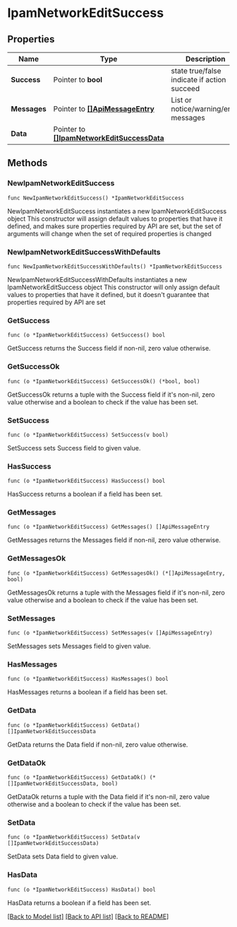 # IpamNetworkEditSuccess

## Properties

Name | Type | Description | Notes
------------ | ------------- | ------------- | -------------
**Success** | Pointer to **bool** | state true/false indicate if action succeed | [optional] 
**Messages** | Pointer to [**[]ApiMessageEntry**](ApiMessageEntry.md) | List or notice/warning/error messages | [optional] 
**Data** | Pointer to [**[]IpamNetworkEditSuccessData**](IpamNetworkEditSuccessData.md) |  | [optional] 

## Methods

### NewIpamNetworkEditSuccess

`func NewIpamNetworkEditSuccess() *IpamNetworkEditSuccess`

NewIpamNetworkEditSuccess instantiates a new IpamNetworkEditSuccess object
This constructor will assign default values to properties that have it defined,
and makes sure properties required by API are set, but the set of arguments
will change when the set of required properties is changed

### NewIpamNetworkEditSuccessWithDefaults

`func NewIpamNetworkEditSuccessWithDefaults() *IpamNetworkEditSuccess`

NewIpamNetworkEditSuccessWithDefaults instantiates a new IpamNetworkEditSuccess object
This constructor will only assign default values to properties that have it defined,
but it doesn't guarantee that properties required by API are set

### GetSuccess

`func (o *IpamNetworkEditSuccess) GetSuccess() bool`

GetSuccess returns the Success field if non-nil, zero value otherwise.

### GetSuccessOk

`func (o *IpamNetworkEditSuccess) GetSuccessOk() (*bool, bool)`

GetSuccessOk returns a tuple with the Success field if it's non-nil, zero value otherwise
and a boolean to check if the value has been set.

### SetSuccess

`func (o *IpamNetworkEditSuccess) SetSuccess(v bool)`

SetSuccess sets Success field to given value.

### HasSuccess

`func (o *IpamNetworkEditSuccess) HasSuccess() bool`

HasSuccess returns a boolean if a field has been set.

### GetMessages

`func (o *IpamNetworkEditSuccess) GetMessages() []ApiMessageEntry`

GetMessages returns the Messages field if non-nil, zero value otherwise.

### GetMessagesOk

`func (o *IpamNetworkEditSuccess) GetMessagesOk() (*[]ApiMessageEntry, bool)`

GetMessagesOk returns a tuple with the Messages field if it's non-nil, zero value otherwise
and a boolean to check if the value has been set.

### SetMessages

`func (o *IpamNetworkEditSuccess) SetMessages(v []ApiMessageEntry)`

SetMessages sets Messages field to given value.

### HasMessages

`func (o *IpamNetworkEditSuccess) HasMessages() bool`

HasMessages returns a boolean if a field has been set.

### GetData

`func (o *IpamNetworkEditSuccess) GetData() []IpamNetworkEditSuccessData`

GetData returns the Data field if non-nil, zero value otherwise.

### GetDataOk

`func (o *IpamNetworkEditSuccess) GetDataOk() (*[]IpamNetworkEditSuccessData, bool)`

GetDataOk returns a tuple with the Data field if it's non-nil, zero value otherwise
and a boolean to check if the value has been set.

### SetData

`func (o *IpamNetworkEditSuccess) SetData(v []IpamNetworkEditSuccessData)`

SetData sets Data field to given value.

### HasData

`func (o *IpamNetworkEditSuccess) HasData() bool`

HasData returns a boolean if a field has been set.


[[Back to Model list]](../README.md#documentation-for-models) [[Back to API list]](../README.md#documentation-for-api-endpoints) [[Back to README]](../README.md)


